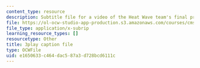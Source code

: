 ```yaml
---
content_type: resource
description: Subtitle file for a video of the Heat Wave team's final presentation.
file: https://ol-ocw-studio-app-production.s3.amazonaws.com/courses/cms-611j-creating-video-games-fall-2014/e1650633c464dac587a3d728bcd6111c_sKolTx6sxUo.srt
file_type: application/x-subrip
learning_resource_types: []
resourcetype: Other
title: 3play caption file
type: OCWFile
uid: e1650633-c464-dac5-87a3-d728bcd6111c
---
```

